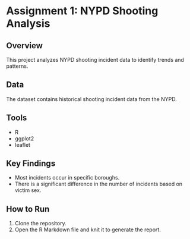 # Assignment 1: NYPD Shooting Analysis

## Overview
This project analyzes NYPD shooting incident data to identify trends and patterns.

## Data
The dataset contains historical shooting incident data from the NYPD.

## Tools
- R
- ggplot2
- leaflet

## Key Findings
- Most incidents occur in specific boroughs.
- There is a significant difference in the number of incidents based on victim sex.

## How to Run
1. Clone the repository.
2. Open the R Markdown file and knit it to generate the report.
